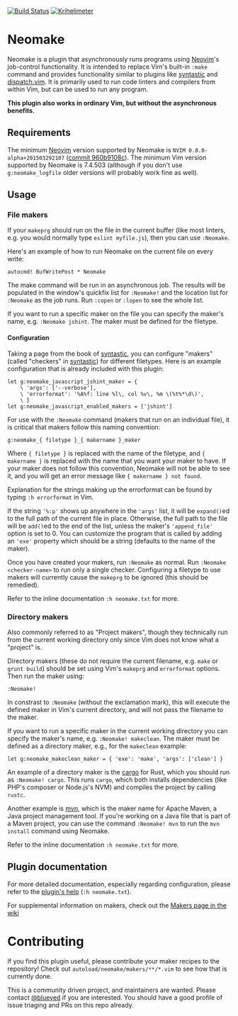 [![Build Status](https://travis-ci.org/neomake/neomake.svg?branch=master)](https://travis-ci.org/neomake/neomake)
[![Krihelimeter](http://krihelinator.xyz/badge/neomake/neomake)](https://github.com/neomake/neomake/pulse)

# Neomake

Neomake is a plugin that asynchronously runs programs using
[Neovim]'s job-control functionality. It is intended to
replace Vim's built-in `:make` command and provides functionality similar to
plugins like [syntastic] and [dispatch.vim]. It is primarily used to run code
linters and compilers from within Vim, but can be used to run any program.

**This plugin also works in ordinary Vim, but without the asynchronous
benefits.**

## Requirements

The minimum [Neovim] version supported by Neomake is
`NVIM 0.0.0-alpha+201503292107` ([commit 960b9108c]). The minimum Vim version
supported by Neomake is 7.4.503 (although if you don't use `g:neomake_logfile`
older versions will probably work fine as well).

## Usage

### File makers

If your `makeprg` should run on the file in the current buffer (like most
linters, e.g. you would normally type `eslint myfile.js`), then you can use
`:Neomake`.

Here's an example of how to run Neomake on the current file on every write:

```viml
autocmd! BufWritePost * Neomake
```

The make command will be run in an asynchronous job. The results will be
populated in the window's quickfix list for `:Neomake!` and the location
list for `:Neomake` as the job runs. Run `:copen` or `:lopen` to see the
whole list.

If you want to run a specific maker on the file you can specify the maker's
name, e.g. `:Neomake jshint`. The maker must be defined for the filetype.

#### Configuration

Taking a page from the book of [syntastic], you can configure "makers" (called
"checkers" in [syntastic]) for different filetypes. Here is an example
configuration that is already included with this plugin:

```viml
let g:neomake_javascript_jshint_maker = {
    \ 'args': ['--verbose'],
    \ 'errorformat': '%A%f: line %l\, col %v\, %m \(%t%*\d\)',
    \ }
let g:neomake_javascript_enabled_makers = ['jshint']
```

For use with the `:Neomake` command (makers that run on an individual file), it
is critical that makers follow this naming convention:

    g:neomake_{ filetype }_{ makername }_maker

Where `{ filetype }` is replaced with the name of the filetype, and
`{ makername }` is replaced with the name that you want your maker to have. If
your maker does not follow this convention, Neomake will not be able to see
it, and you will get an error message like `{ makername } not found`.

Explanation for the strings making up the errorformat can be found by typing
`:h errorformat` in Vim.

If the string `'%:p'` shows up anywhere in the `'args'` list, it will be
`expand()`ed to the full path of the current file in place. Otherwise, the full
path to the file will be `add()`ed to the end of the list, unless the maker's
`'append_file'` option is set to 0. You can customize the program that is
called by adding an `'exe'` property which should be a string (defaults to the
name of the maker).

Once you have created your makers, run `:Neomake` as normal. Run
`:Neomake <checker-name>` to run only a single checker. Configuring a
filetype to use makers will currently cause the `makeprg` to be ignored (this
should be remedied).

Refer to the inline documentation `:h neomake.txt` for more.

### Directory makers

Also commonly referred to as "Project makers", though they technically run
from the current working directory only since Vim does not know what
a "project" is.

Directory makers (these do not require the current filename, e.g. `make` or
`grunt build`) should be set using Vim's `makeprg` and `errorformat` options.
Then run the maker using:

    :Neomake!

In constrast to `:Neomake` (without the exclamation mark), this will execute the
defined maker in Vim's current directory, and will not pass the filename to
the maker.

If you want to run a specific maker in the current working directory you can
specify the maker's name, e.g. `:Neomake! makeclean`. The maker must be
defined as a directory maker, e.g., for the `makeclean` example:

```viml
let g:neomake_makeclean_maker = { 'exe': 'make', 'args': ['clean'] }
```

An example of a directory maker is the [cargo] for Rust, which you should run
as `:Neomake! cargo`. This runs `cargo`, which both installs dependencies (like
PHP's composer or Node.js's NVM) and compiles the project by calling `rustc`.

Another example is [mvn], which is the maker name for Apache Maven, a Java
project management tool. If you're working on a Java file that is part of a
Maven project, you can use the command `:Neomake! mvn` to run the
`mvn install` command using Neomake.

Refer to the inline documentation `:h neomake.txt` for more.

## Plugin documentation

For more detailed documentation, especially regarding configuration, please
refer to the [plugin's help](https://github.com/neomake/neomake/tree/master/doc/neomake.txt)
(`:h neomake.txt`).

For supplemental information on makers, check out the
[Makers page in the wiki](https://github.com/neomake/neomake/wiki/Makers)

# Contributing

If you find this plugin useful, please contribute your maker recipes to the
repository! Check out `autoload/neomake/makers/**/*.vim` to see how that is
currently done.

This is a community driven project, and maintainers are wanted.
Please contact [@blueyed](https://github.com/blueyed) if you are interested.
You should have a good profile of issue triaging and PRs on this repo already.

[Neovim]: http://neovim.org/
[syntastic]: https://github.com/scrooloose/syntastic
[dispatch.vim]: https://github.com/tpope/vim-dispatch
[commit 960b9108c]: https://github.com/neovim/neovim/tree/960b9108c2928b6cf0adcabdb829d06996635211
[cargo]: https://github.com/neomake/neomake/blob/master/autoload/neomake/makers/cargo.vim
[mvn]: https://github.com/neomake/neomake/blob/master/autoload/neomake/makers/mvn.vim
